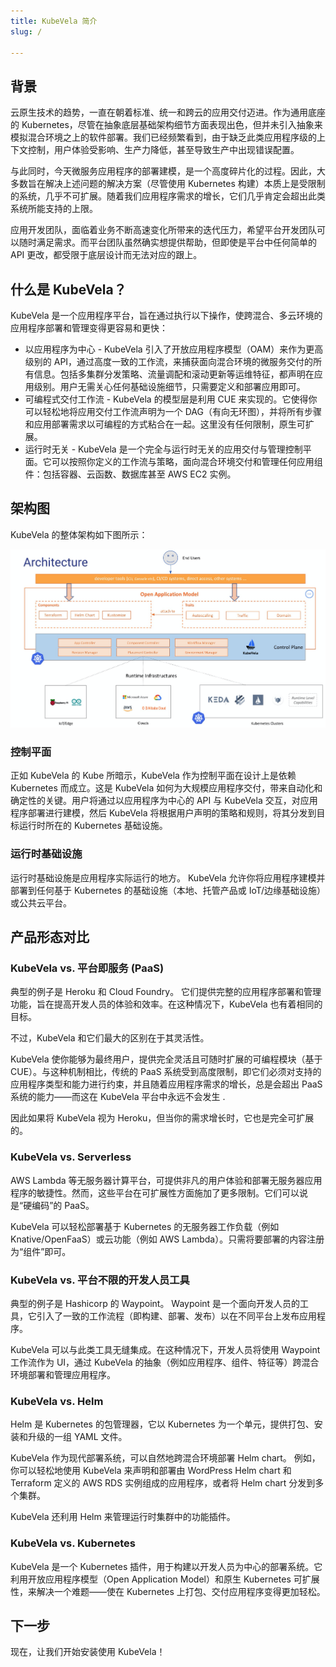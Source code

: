 ```yaml
---
title: KubeVela 简介
slug: /

---
```



## 背景

云原生技术的趋势，一直在朝着标准、统一和跨云的应用交付迈进。作为通用底座的 Kubernetes，尽管在抽象底层基础架构细节方面表现出色，但并未引入抽象来模拟混合环境之上的软件部署。我们已经频繁看到，由于缺乏此类应用程序级的上下文控制，用户体验受影响、生产力降低，甚至导致生产中出现错误配置。

与此同时，今天微服务应用程序的部署建模，是一个高度碎片化的过程。因此，大多数旨在解决上述问题的解决方案（尽管使用 Kubernetes 构建）本质上是受限制的系统，几乎不可扩展。随着我们应用程序需求的增长，它们几乎肯定会超出此类系统所能支持的上限。

应用开发团队，面临着业务不断高速变化所带来的迭代压力，希望平台开发团队可以随时满足需求。而平台团队虽然确实想提供帮助，但即使是平台中任何简单的 API 更改，都受限于底层设计而无法对应的跟上。

## 什么是 KubeVela？

KubeVela 是一个应用程序平台，旨在通过执行以下操作，使跨混合、多云环境的应用程序部署和管理变得更容易和更快：

- 以应用程序为中心 - KubeVela 引入了开放应用程序模型（OAM）来作为更高级别的 API，通过高度一致的工作流，来捕获面向混合环境的微服务交付的所有信息。包括多集群分发策略、流量调配和滚动更新等运维特征，都声明在应用级别。用户无需关心任何基础设施细节，只需要定义和部署应用即可。
- 可编程式交付工作流 - KubeVela 的模型层是利用 CUE 来实现的。它使得你可以轻松地将应用交付工作流声明为一个 DAG（有向无环图），并将所有步骤和应用部署需求以可编程的方式粘合在一起。这里没有任何限制，原生可扩展。
- 运行时无关 - KubeVela 是一个完全与运行时无关的应用交付与管理控制平面。它可以按照你定义的工作流与策略，面向混合环境交付和管理任何应用组件：包括容器、云函数、数据库甚至 AWS EC2 实例。

## 架构图

KubeVela 的整体架构如下图所示：

![alt](../resources/arch.png)

### 控制平面 

正如 KubeVela 的 Kube 所暗示，KubeVela 作为控制平面在设计上是依赖 Kubernetes 而成立。这是 KubeVela 如何为大规模应用程序交付，带来自动化和确定性的关键。用户将通过以应用程序为中心的 API 与 KubeVela 交互，对应用程序部署进行建模，然后 KubeVela 将根据用户声明的策略和规则，将其分发到目标运行时所在的 Kubernetes 基础设施。

### 运行时基础设施

运行时基础设施是应用程序实际运行的地方。 KubeVela 允许你将应用程序建模并部署到任何基于 Kubernetes 的基础设施（本地、托管产品或 IoT/边缘基础设施）或公共云平台。

## 产品形态对比

### KubeVela vs. 平台即服务 (PaaS) 

典型的例子是 Heroku 和 Cloud Foundry。 它们提供完整的应用程序部署和管理功能，旨在提高开发人员的体验和效率。在这种情况下，KubeVela 也有着相同的目标。

不过，KubeVela 和它们最大的区别在于其灵活性。

KubeVela 使你能够为最终用户，提供完全灵活且可随时扩展的可编程模块（基于 CUE）。与这种机制相比，传统的 PaaS 系统受到高度限制，即它们必须对支持的应用程序类型和能力进行约束，并且随着应用程序需求的增长，总是会超出 PaaS 系统的能力——而这在 KubeVela 平台中永远不会发生 .

因此如果将 KubeVela 视为 Heroku，但当你的需求增长时，它也是完全可扩展的。

### KubeVela vs. Serverless

AWS Lambda 等无服务器计算平台，可提供非凡的用户体验和部署无服务器应用程序的敏捷性。然而，这些平台在可扩展性方面施加了更多限制。它们可以说是“硬编码”的 PaaS。

KubeVela 可以轻松部署基于 Kubernetes 的无服务器工作负载（例如 Knative/OpenFaaS）或云功能（例如 AWS Lambda）。只需将要部署的内容注册为“组件”即可。

### KubeVela vs. 平台不限的开发人员工具

典型的例子是 Hashicorp 的 Waypoint。 Waypoint 是一个面向开发人员的工具，它引入了一致的工作流程（即构建、部署、发布）以在不同平台上发布应用程序。

KubeVela 可以与此类工具无缝集成。在这种情况下，开发人员将使用 Waypoint 工作流作为 UI，通过 KubeVela 的抽象（例如应用程序、组件、特征等）跨混合环境部署和管理应用程序。

### KubeVela vs. Helm

Helm 是 Kubernetes 的包管理器，它以 Kubernetes 为一个单元，提供打包、安装和升级的一组 YAML 文件。

KubeVela 作为现代部署系统，可以自然地跨混合环境部署 Helm chart。 例如，你可以轻松地使用 KubeVela 来声明和部署由 WordPress Helm chart 和 Terraform 定义的 AWS RDS 实例组成的应用程序，或者将 Helm chart 分发到多个集群。

KubeVela 还利用 Helm 来管理运行时集群中的功能插件。

### KubeVela vs. Kubernetes

KubeVela 是一个 Kubernetes 插件，用于构建以开发人员为中心的部署系统。它利用开放应用程序模型（Open Application Model）和原生 Kubernetes 可扩展性，来解决一个难题——使在 Kubernetes 上打包、交付应用程序变得更加轻松。

## 下一步

现在，让我们开始安装使用 KubeVela！